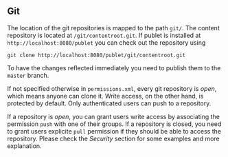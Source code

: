 ## Git

The location of the git repositories is mapped to the path `git/`. The content
repository is located at `/git/contentroot.git`. If publet is installed at
`http://localhost:8080/publet` you can check out the repository using

    git clone http://localhost:8080/publet/git/contentroot.git

To have the changes reflected immediately you need to publish them to the
`master` branch.

If not specified otherwise in `permissions.xml`, every git repository is
_open_, which means anyone can clone it. Write access, on the other hand,
is protected by default. Only authenticated users can push to a repository.

If a repository is _open_, you can grant users write access by associating the
permission `push` with one of their groups. If a repository is closed, you
need to grant users explicite `pull` permission if they should be able to
access the repository. Please check the _Security_ section for some examples
and more explanation.